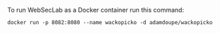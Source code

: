 To run WebSecLab as a Docker container run this command:

	docker run -p 8082:8080 --name wackopicko -d adamdoupe/wackopicko
